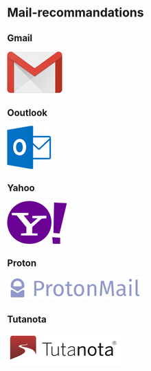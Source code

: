 # Mail-recommandations

## Gmail
[![alt text](./assets/gmail.png)](https://accounts.google.com/signup/v2/webcreateaccount?hl=fr&continue=https%3A%2F%2Fmyaccount.google.com%2Fintro&flowName=GlifWebSignIn&flowEntry=SignUp "Google's Homepage")



## Ooutlook
[![alt text](./assets/outlook.png)](https://signup.live.com/ "Outlook's Homepage")



## Yahoo
[![alt text](./assets/yahoo.png)](https://login.yahoo.com/account/create "Yahoo's Homepage")



## Proton
[![alt text](./assets/proton.png)](https://protonmail.com/signup "Proton's Homepage")



## Tutanota
[![alt text](./assets/tutanota.png)](https://mail.tutanota.com/signup "Tutanota's Homepage")


